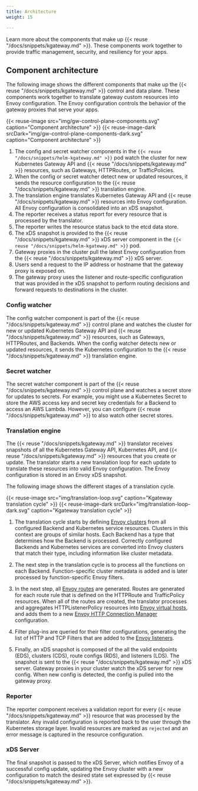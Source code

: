 ```yaml
---
title: Architecture
weight: 15

---
```


Learn more about the components that make up {{< reuse "/docs/snippets/kgateway.md" >}}. These components work together to provide traffic management, security, and resiliency for your apps.

## Component architecture

The following image shows the different components that make up the {{< reuse "/docs/snippets/kgateway.md" >}} control and data plane. These components work together to translate gateway custom resources into Envoy configuration. The Envoy configuration controls the behavior of the gateway proxies that serve your apps.

{{< reuse-image src="img/gw-control-plane-components.svg" caption="Component architecture" >}}
{{< reuse-image-dark srcDark="img/gw-control-plane-components-dark.svg" caption="Component architecture" >}}

<!--Source https://app.excalidraw.com/s/AKnnsusvczX/1HkLXOmi9BF-->

1. The config and secret watcher components in the `{{< reuse "/docs/snippets/helm-kgateway.md" >}}` pod watch the cluster for new Kubernetes Gateway API and {{< reuse "/docs/snippets/kgateway.md" >}} resources, such as Gateways, HTTPRoutes, or TrafficPolicies.
2. When the config or secret watcher detect new or updated resources, it sends the resource configuration to the {{< reuse "/docs/snippets/kgateway.md" >}} translation engine. 
3. The translation engine translates Kubernetes Gateway API and {{< reuse "/docs/snippets/kgateway.md" >}} resources into Envoy configuration. All Envoy configuration is consolidated into an xDS snapshot. 
4. The reporter receives a status report for every resource that is processed by the translator. 
5. The reporter writes the resource status back to the etcd data store. 
6. The xDS snapshot is provided to the {{< reuse "/docs/snippets/kgateway.md" >}} xDS server component in the `{{< reuse "/docs/snippets/helm-kgateway.md" >}}` pod. 
7. Gateway proxies in the cluster pull the latest Envoy configuration from the {{< reuse "/docs/snippets/kgateway.md" >}} xDS server.
8. Users send a request to the IP address or hostname that the gateway proxy is exposed on. 
9. The gateway proxy uses the listener and route-specific configuration that was provided in the xDS snapshot to perform routing decisions and forward requests to destinations in the cluster.


### Config watcher 

The config watcher component is part of the {{< reuse "/docs/snippets/kgateway.md" >}} control plane and watches the cluster for new or updated Kubernetes Gateway API and {{< reuse "/docs/snippets/kgateway.md" >}} resources, such as Gateways, HTTPRoutes, and Backends. When the config watcher detects new or updated resources, it sends the Kubernetes configuration to the {{< reuse "/docs/snippets/kgateway.md" >}} translation engine.

### Secret watcher

The secret watcher component is part of the {{< reuse "/docs/snippets/kgateway.md" >}} control plane and watches a secret store for updates to secrets. For example, you might use a Kubernetes Secret to store the AWS access key and secret key credentials for a Backend to access an AWS Lambda. However, you can configure {{< reuse "/docs/snippets/kgateway.md" >}} to also watch other secret stores.

<!--
### Endpoint discovery 

The endpoint discovery component is part of the {{< reuse "/docs/snippets/kgateway.md" >}} control plane and watches service registries such as Kubernetes for IP addresses and hostnames that are associated with services. Each endpoint requires its own plug-in that supports the discovery functionality. For example, Kubernetes runs its own endpoint discovery goroutine. When endpoint discovery discovers a new or updated endpoint, the configuration is stored in etcd. -->

### Translation engine

The {{< reuse "/docs/snippets/kgateway.md" >}} translator receives snapshots of all the Kubernetes Gateway API, Kubernetes API, and {{< reuse "/docs/snippets/kgateway.md" >}} resources that you create or update. The translator starts a new translation loop for each update to translate these resources into valid Envoy configuration. The Envoy configuration is stored in an Envoy xDS snapshot.  

The following image shows the different stages of a translation cycle. 

{{< reuse-image src="img/translation-loop.svg" caption="Kgateway translation cycle" >}}
{{< reuse-image-dark srcDark="img/translation-loop-dark.svg" caption="Kgateway translation cycle" >}}

<!--Source https://app.excalidraw.com/s/AKnnsusvczX/1HkLXOmi9BF-->

1. The translation cycle starts by defining [Envoy clusters](https://www.envoyproxy.io/docs/envoy/latest/api-v3/config/cluster/v3/cluster.proto) from all configured Backend and Kubernetes service resources. Clusters in this context are groups of similar hosts. Each Backend has a type that determines how the Backend is processed. Correctly configured Backends and Kubernetes services are converted into Envoy clusters that match their type, including information like cluster metadata.

2. The next step in the translation cycle is to process all the functions on each Backend. Function-specific cluster metadata is added and is later processed by function-specific Envoy filters.

3. In the next step, all [Envoy routes](https://www.envoyproxy.io/docs/envoy/latest/api-v3/config/route/v3/route.proto) are generated. Routes are generated for each route rule that is defined on the HTTPRoute and TrafficPolicy resources. When all of the routes are created, the translator processes and aggregates HTTPListenerPolicy resources into [Envoy virtual hosts](https://www.envoyproxy.io/docs/envoy/latest/api-v3/config/route/v3/route_components.proto#config-route-v3-virtualhost), and adds them to a new [Envoy HTTP Connection Manager](https://www.envoyproxy.io/docs/envoy/latest/intro/arch_overview/http/http_connection_management) configuration. 

4. Filter plug-ins are queried for their filter configurations, generating the list of HTTP and TCP Filters that are added to the [Envoy listeners](https://www.envoyproxy.io/docs/envoy/latest/configuration/listeners/listeners).

5. Finally, an xDS snapshot is composed of the all the valid endpoints (EDS), clusters (CDS), route configs (RDS), and listeners (LDS). The snapshot is sent to the {{< reuse "/docs/snippets/kgateway.md" >}} xDS server. Gateway proxies in your cluster watch the xDS server for new config. When new config is detected, the config is pulled into the gateway proxy. 

### Reporter

The reporter component receives a validation report for every {{< reuse "/docs/snippets/kgateway.md" >}} resource that was processed by the translator. Any invalid configuration is reported back to the user through the Kubernetes storage layer. Invalid resources are marked as `rejected` and an error message is captured in the resource configuration.  

### xDS Server

The final snapshot is passed to the xDS Server, which notifies Envoy of a successful config update, updating the Envoy cluster with a new configuration to match the desired state set expressed by {{< reuse "/docs/snippets/kgateway.md" >}}.

<!--

## Discovery architecture

{{< reuse "docs/snippets/discovery-about.md" >}}

To enable automatic discovery of services, see [Discovery](/docs/traffic-management/destination-types/backends/#discovery). To learn more about Backends, see [Backends](/docs/traffic-management/destination-types/backends/).

The following image shows how the endpoint discovery component discovers Kubernetes services and Functions and automatically creates Backend resources for them. 

{{< reuse-image src="img/discovery.svg" >}}

-->

